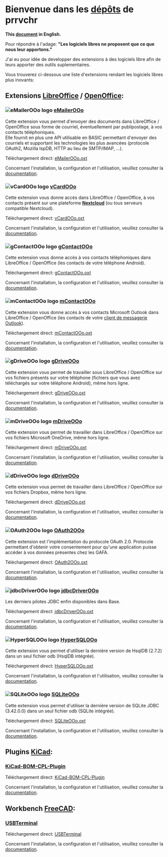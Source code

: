 # Bienvenue dans les [dépôts][1] de prrvchr

**This [document][2] in English.**

Pour répondre à l'adage: **"Les logiciels libres ne proposent que ce que nous leur apportons."**

J'ai eu pour idée de developper des extensions à des logiciels libre afin de leurs apporter des outils suplementaires.

Vous trouverez ci-dessous une liste d'extensions rendant les logiciels libres plus inovants:

## Extensions [LibreOffice][3] / [OpenOffice][4]:

### ![eMailerOOo logo][5] [eMailerOOo][6]

Cette extension vous permet d'envoyer des documents dans LibreOffice / OpenOffice sous forme de courriel, éventuellement par publipostage, à vos contacts téléphoniques.  
Elle fournit en plus une API utilisable en BASIC permettant d'envoyer des courriels et supportant les technologies les plus avancées (protocole OAuth2, Mozilla IspDB, HTTP au lieu de SMTP/IMAP, ...).  

Téléchargement direct: [eMailerOOo.oxt][7]

Concernant l'installation, la configuration et l'utilisation, veuillez consulter la [documentation][8].

### ![vCardOOo logo][9] [vCardOOo][10]

Cette extension vous donne accès dans LibreOffice / OpenOffice, à vos contacts présent sur une plateforme [**Nextcloud**][11] (ou tous serveurs compatible Nextcloud).

Téléchargement direct: [vCardOOo.oxt][12]

Concernant l'installation, la configuration et l'utilisation, veuillez consulter la [documentation][13].

### ![gContactOOo logo][14] [gContactOOo][15]

Cette extension vous donne accès à vos contacts téléphoniques dans LibreOffice / OpenOffice (les contacts de votre téléphone Android).

Téléchargement direct: [gContactOOo.oxt][16]

Concernant l'installation, la configuration et l'utilisation, veuillez consulter la [documentation][17].

### ![mContactOOo logo][18] [mContactOOo][19]

Cette extension vous donne accès à vos contacts Microsoft Outlook dans LibreOffice / OpenOffice (les contacts de votre [client de messagerie Outlook][20]).

Téléchargement direct: [mContactOOo.oxt][21]

Concernant l'installation, la configuration et l'utilisation, veuillez consulter la [documentation][22].

### ![gDriveOOo logo][23] [gDriveOOo][24]

Cette extension vous permet de travailler sous LibreOffice / OpenOffice sur vos fichiers présents sur votre téléphone (fichiers que vous avez téléchargés sur votre téléphone Android), même hors ligne.

Téléchargement direct: [gDriveOOo.oxt][25]

Concernant l'installation, la configuration et l'utilisation, veuillez consulter la [documentation][26].

### ![mDriveOOo logo][27] [mDriveOOo][28]

Cette extension vous permet de travailler dans LibreOffice / OpenOffice sur vos fichiers Microsoft OneDrive, même hors ligne.

Téléchargement direct: [mDriveOOo.oxt][29]

Concernant l'installation, la configuration et l'utilisation, veuillez consulter la [documentation][30].

### ![dDriveOOo logo][31] [dDriveOOo][32]

Cette extension vous permet de travailler dans LibreOffice / OpenOffice sur vos fichiers Dropbox, même hors ligne.

Téléchargement direct: [dDriveOOo.oxt][33]

Concernant l'installation, la configuration et l'utilisation, veuillez consulter la [documentation][34].

### ![OAuth2OOo logo][35] [OAuth2OOo][36]

Cette extension est l'implémentation du protocole OAuth 2.0. Protocole permettant d'obtenir votre consentement pour qu'une application puisse accéder à vos données présentes chez les GAFA.

Téléchargement direct: [OAuth2OOo.oxt][37]

Concernant l'installation, la configuration et l'utilisation, veuillez consulter la [documentation][38].

### ![jdbcDriverOOo logo][39] [jdbcDriverOOo][40]

Les derniers pilotes JDBC enfin disponibles dans Base.

Téléchargement direct: [jdbcDriverOOo.oxt][41]

Concernant l'installation, la configuration et l'utilisation, veuillez consulter la [documentation][42].

### ![HyperSQLOOo logo][43] [HyperSQLOOo][44]

Cette extension vous permet d'utiliser la dernière version de HsqlDB (2.7.2) dans un seul fichier odb (HsqlDB intégrée).

Téléchargement direct: [HyperSQLOOo.oxt][45]

Concernant l'installation, la configuration et l'utilisation, veuillez consulter la [documentation][46].

### ![SQLiteOOo logo][47] [SQLiteOOo][48]

Cette extension vous permet d'utiliser la dernière version de SQLite JDBC (3.42.0.0) dans un seul fichier odb (SQLite intégrée).

Téléchargement direct: [SQLiteOOo.oxt][49]

Concernant l'installation, la configuration et l'utilisation, veuillez consulter la [documentation][50].

## Plugins [KiCad][51]:

### [KiCad-BOM-CPL-Plugin][52]

Téléchargement direct: [KiCad-BOM-CPL-Plugin][53]

Concernant l'installation, la configuration et l'utilisation, veuillez consulter la [documentation][54].

## Workbench [FreeCAD][55]:

### [USBTerminal][56]

Téléchargement direct: [USBTerminal][57]

Concernant l'installation, la configuration et l'utilisation, veuillez consulter la [documentation][58].

[1]: <https://github.com/prrvchr?tab=repositories>
[2]: <https://prrvchr.github.io/>
[3]: <https://fr.libreoffice.org/download/telecharger-libreoffice/>
[4]: <https://www.openoffice.org/fr/Telecharger/>
[5]: <https://prrvchr.github.io/eMailerOOo/img/eMailerOOo.svg>
[6]: <https://github.com/prrvchr/eMailerOOo/>
[7]: <https://github.com/prrvchr/eMailerOOo/releases/latest/download/eMailerOOo.oxt>
[8]: <https://prrvchr.github.io/eMailerOOo/README_fr>
[9]: <https://prrvchr.github.io/vCardOOo/img/vCardOOo.svg>
[10]: <https://github.com/prrvchr/vCardOOo/>
[11]: <https://fr.wikipedia.org/wiki/Nextcloud>
[12]: <https://github.com/prrvchr/vCardOOo/releases/latest/download/vCardOOo.oxt>
[13]: <https://prrvchr.github.io/vCardOOo/README_fr>
[14]: <https://prrvchr.github.io/gContactOOo/img/gContactOOo.svg>
[15]: <https://github.com/prrvchr/gContactOOo/>
[16]: <https://github.com/prrvchr/gContactOOo/releases/latest/download/gContactOOo.oxt>
[17]: <https://prrvchr.github.io/gContactOOo/README_fr>
[18]: <https://prrvchr.github.io/mContactOOo/img/mContactOOo.svg>
[19]: <https://github.com/prrvchr/mContactOOo/>
[20]: <https://outlook.live.com/mail/0/>
[21]: <https://github.com/prrvchr/mContactOOo/releases/latest/download/mContactOOo.oxt>
[22]: <https://prrvchr.github.io/mContactOOo/README_fr>
[23]: <https://prrvchr.github.io/gDriveOOo/img/gDriveOOo.svg>
[24]: <https://github.com/prrvchr/gDriveOOo/>
[25]: <https://github.com/prrvchr/gDriveOOo/releases/latest/download/gDriveOOo.oxt>
[26]: <https://prrvchr.github.io/gDriveOOo/README_fr>
[27]: <https://prrvchr.github.io/mDriveOOo/img/mDriveOOo.svg>
[28]: <https://github.com/prrvchr/mDriveOOo/>
[29]: <https://github.com/prrvchr/mDriveOOo/releases/latest/download/mDriveOOo.oxt>
[30]: <https://prrvchr.github.io/mDriveOOo/README_fr>
[31]: <https://prrvchr.github.io/dDriveOOo/img/dDriveOOo.svg>
[32]: <https://github.com/prrvchr/dDriveOOo/>
[33]: <https://github.com/prrvchr/dDriveOOo/releases/latest/download/dDriveOOo.oxt>
[34]: <https://prrvchr.github.io/dDriveOOo/README_fr>
[35]: <https://prrvchr.github.io/OAuth2OOo/img/OAuth2OOo.svg>
[36]: <https://github.com/prrvchr/OAuth2OOo/>
[37]: <https://github.com/prrvchr/OAuth2OOo/releases/latest/download/OAuth2OOo.oxt>
[38]: <https://prrvchr.github.io/OAuth2OOo/README_fr>
[39]: <https://prrvchr.github.io/jdbcDriverOOo/img/jdbcDriverOOo.svg>
[40]: <https://github.com/prrvchr/jdbcDriverOOo/>
[41]: <https://github.com/prrvchr/jdbcDriverOOo/releases/latest/download/jdbcDriverOOo.oxt>
[42]: <https://prrvchr.github.io/jdbcDriverOOo/README_fr>
[43]: <https://prrvchr.github.io/HyperSQLOOo/img/HyperSQLOOo.svg>
[44]: <https://github.com/prrvchr/HyperSQLOOo>
[45]: <https://github.com/prrvchr/HyperSQLOOo/releases/latest/download/HyperSQLOOo.oxt>
[46]: <https://prrvchr.github.io/HyperSQLOOo/README_fr>
[47]: <https://prrvchr.github.io/SQLiteOOo/img/SQLiteOOo.svg>
[48]: <https://github.com/prrvchr/SQLiteOOo>
[49]: <https://github.com/prrvchr/SQLiteOOo/releases/latest/download/SQLiteOOo.oxt>
[50]: <https://prrvchr.github.io/SQLiteOOo/README_fr>
[51]: <https://kicad-pcb.org/download/>
[52]: <https://github.com/prrvchr/KiCad-BOM-CPL-Plugin/>
[53]: <https://github.com/prrvchr/KiCad-BOM-CPL-Plugin/archive/v0.0.5.zip>
[54]: <https://prrvchr.github.io/KiCad-BOM-CPL-Plugin/>
[55]: <https://www.freecadweb.org/?lang=fr>
[56]: <https://github.com/prrvchr/USBTerminal/>
[57]: <https://github.com/prrvchr/USBTerminal/archive/v0.7.zip>
[58]: <https://prrvchr.github.io/USBTerminal/README_fr>
